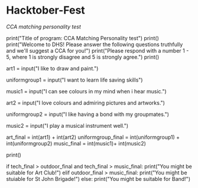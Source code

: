 # Hacktober-Fest

*CCA matching personality test*

print("Title of program: CCA Matching Personality test")
print()
print("Welcome to DHS! Please answer the following questions truthfully and we'll suggest a CCA for you!")
print("Please respond with a number 1 - 5, where 1 is strongly disagree and 5 is strongly agree.")
print()

art1 = input("I like to draw and paint.")

uniformgroup1 = input("I want to learn life saving skills")

music1 = input("I can see colours in my mind when i hear music.")

art2 = input("I love colours and admiring pictures and artworks.")

uniformgroup2 = input("I like having a bond with my groupmates.")

music2 = input("I play a musical instrument well.")


art_final = int(art1) + int(art2)
uniformgroup_final = int(uniformgroup1) + int(uniformgroup2)
music_final = int(music1)+ int(music2)

print()

if tech_final > outdoor_final and tech_final > music_final:
  print("You might be suitable for Art Club!")
elif outdoor_final > music_final:
  print("You might be stuiable for St John Brigade!")
else:
  print("You might be suitable for Band!")
